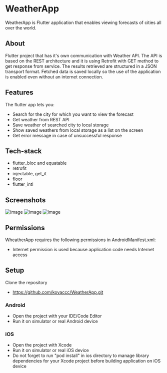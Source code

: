 # WeatherApp
WeatherApp is Flutter application that enables viewing forecasts of cities all over the world.

## About
Flutter project that has it's own communication with Weather API. The API is based on the REST architecture and it is using Retrofit with GET method to get response from service. The results retrieved are structured in a JSON transport format. Fetched data is saved locally so the use of the application is enabled even without an internet connection.

## Features
The flutter app lets you:

- Search for the city for which you want to view the forecast
- Get weather from REST API
- Save weather of searched city to local storage
- Show saved weathers from local storage as a list on the screen
- Get error message in case of unsuccessful response

## Tech-stack
- flutter_bloc and equatable
- retrofit
- injectable, get_it
- floor
- flutter_intl

## Screenshots
![image](https://user-images.githubusercontent.com/75457058/160285900-c63a9bef-e215-4c2e-a5f0-caebac9aec2a.png)
![image](https://user-images.githubusercontent.com/75457058/160285890-2e636208-bf67-42b6-9b7d-5bade82f5054.png)
![image](https://user-images.githubusercontent.com/75457058/160286040-f13d87e1-0133-40f1-8832-71e938e47f2f.png)

## Permissions
WheatherApp requires the following permissions in AndroidManifest.xml:

- Internet permission is used because application code needs Internet access

## Setup
Clone the repository
- https://github.com/kovaccc/WeatherApp.git

### Android
- Open the project with your IDE/Code Editor
- Run it on simulator or real Android device

### iOS
- Open the project with Xcode
- Run it on simulator or real iOS device
- Do not forget to run "pod install" in ios directory to manage library dependencies for your Xcode project before building application on iOS device
